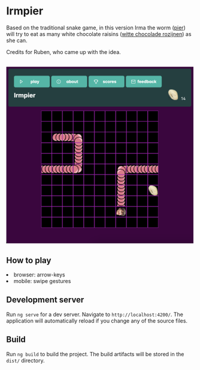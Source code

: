 # Irmpier

Based on the traditional snake game, in this version Irma the worm ([pier](https://www.ivn.nl/afdeling/hoogeveen/over-ons/publicaties/soort-van-de-maand/september-de-regenworm-lumbricidae/)) will try to eat as many white chocolate raisins ([witte chocolade rozijnen](https://www.basboernoten.nl/chocolade/witte-chocolade/biologische-witte-chocolade-rozijnen)) as she can.

Credits for Ruben, who came up with the idea.<br /><br />

<img src="./src/assets/screenshot.png" alt="screenshot" width="500"/>

## How to play
<li>browser: arrow-keys</li>
<li>mobile: swipe gestures</li>

## Development server

Run `ng serve` for a dev server. Navigate to `http://localhost:4200/`. The application will automatically reload if you change any of the source files.

## Build

Run `ng build` to build the project. The build artifacts will be stored in the `dist/` directory.
